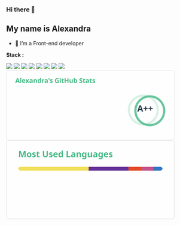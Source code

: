 ### Hi there 👋
## My name is Alexandra

- 🔭 I’m a Front-end developer

**Stack :**

<div style={{display: 'flex', grid: '8px'}}>
  <code><img height="25" src="https://github.com/alexandra-urberg/alexandra-urberg/blob/main/assets/10714751421536080157.svg"></code>
  <code><img height="25" src="https://github.com/alexandra-urberg/alexandra-urberg/blob/main/assets/16738931111536080149-128.png"></code>
  <code><img height="25" src="https://github.com/alexandra-urberg/alexandra-urberg/blob/main/assets/9159770461553750379.svg"></code>
  <code><img height="25" src="https://github.com/alexandra-urberg/alexandra-urberg/blob/main/assets/icons8-redux-48.png"></code>
  <code><img height="25" src="https://github.com/alexandra-urberg/alexandra-urberg/blob/main/assets/js.png"></code>
  <code><img height="25" src="https://github.com/alexandra-urberg/alexandra-urberg/blob/main/assets/nodejs.svg"></code>
  <code><img height="25" src="https://github.com/alexandra-urberg/alexandra-urberg/blob/main/assets/sass.png"></code>
  <code><img height="25" src="https://github.com/alexandra-urberg/alexandra-urberg/blob/main/assets/17459301571551942128.svg"></code>
</div>


<img width="450em" align="center" src="https://raw.githubusercontent.com/alexandra-urberg/alexandra-urberg/refs/heads/gha/stats.svg" alt="Sasha's github stats" />

<img width="450em" align="center" src="https://raw.githubusercontent.com/alexandra-urberg/alexandra-urberg/refs/heads/gha/top-langs.svg" alt="Sasha's github stats" />
